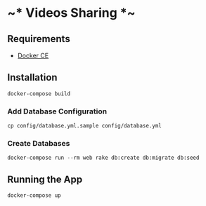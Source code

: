 # ~* Videos Sharing *~

## Requirements
- [Docker CE](https://docs.docker.com/get-docker/)

## Installation
`docker-compose build`

### Add Database Configuration
`cp config/database.yml.sample config/database.yml`

### Create Databases
`docker-compose run --rm web rake db:create db:migrate db:seed`

## Running the App
`docker-compose up`

